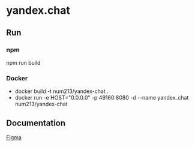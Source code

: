 # yandex.chat

## Run

### npm
npm run build

### Docker
* docker build -t num213/yandex-chat .
* docker run -e HOST="0.0.0.0" -p 49160:8080 -d --name yandex_chat num213/yandex-chat

## Documentation

[Figma](https://www.figma.com/file/1zDWXw7uH1yC4A4RnC7HhW/Yandex.Praktikum.Chat?node-id=0%3A1)
